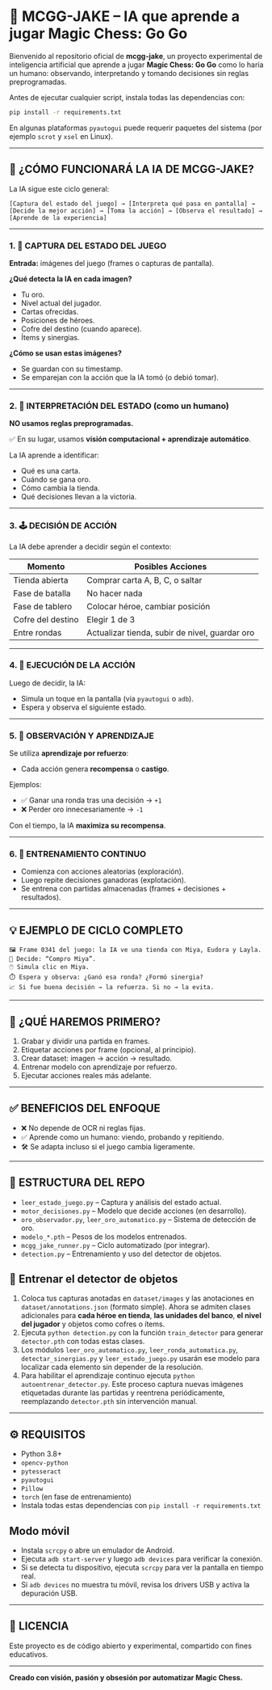 # 🤖 MCGG-JAKE – IA que aprende a jugar Magic Chess: Go Go

Bienvenido al repositorio oficial de **mcgg-jake**, un proyecto experimental de inteligencia artificial que aprende a jugar **Magic Chess: Go Go** como lo haría un humano: observando, interpretando y tomando decisiones sin reglas preprogramadas.

Antes de ejecutar cualquier script, instala todas las dependencias con:

```bash
pip install -r requirements.txt
```

En algunas plataformas `pyautogui` puede requerir paquetes del sistema (por ejemplo `scrot` y `xsel` en Linux).

---

## 🧠 ¿CÓMO FUNCIONARÁ LA IA DE MCGG-JAKE?

La IA sigue este ciclo general:

```
[Captura del estado del juego] → [Interpreta qué pasa en pantalla] → [Decide la mejor acción] → [Toma la acción] → [Observa el resultado] → [Aprende de la experiencia]
```

---

### 1. 📸 CAPTURA DEL ESTADO DEL JUEGO

**Entrada:** imágenes del juego (frames o capturas de pantalla).

**¿Qué detecta la IA en cada imagen?**

- Tu oro.
- Nivel actual del jugador.
- Cartas ofrecidas.
- Posiciones de héroes.
- Cofre del destino (cuando aparece).
- Ítems y sinergias.

**¿Cómo se usan estas imágenes?**

- Se guardan con su timestamp.
- Se emparejan con la acción que la IA tomó (o debió tomar).

---

### 2. 🧩 INTERPRETACIÓN DEL ESTADO (como un humano)

**NO usamos reglas preprogramadas.**

✅ En su lugar, usamos **visión computacional + aprendizaje automático**.

La IA aprende a identificar:

- Qué es una carta.
- Cuándo se gana oro.
- Cómo cambia la tienda.
- Qué decisiones llevan a la victoria.

---

### 3. 🕹️ DECISIÓN DE ACCIÓN

La IA debe aprender a decidir según el contexto:

| Momento             | Posibles Acciones                                 |
|---------------------|---------------------------------------------------|
| Tienda abierta      | Comprar carta A, B, C, o saltar                   |
| Fase de batalla     | No hacer nada                                     |
| Fase de tablero     | Colocar héroe, cambiar posición                   |
| Cofre del destino   | Elegir 1 de 3                                     |
| Entre rondas        | Actualizar tienda, subir de nivel, guardar oro   |

---

### 4. 📲 EJECUCIÓN DE LA ACCIÓN

Luego de decidir, la IA:

- Simula un toque en la pantalla (via `pyautogui` o `adb`).
- Espera y observa el siguiente estado.

---

### 5. 🧪 OBSERVACIÓN Y APRENDIZAJE

Se utiliza **aprendizaje por refuerzo**:

- Cada acción genera **recompensa** o **castigo**.

Ejemplos:

- ✅ Ganar una ronda tras una decisión → `+1`
- ❌ Perder oro innecesariamente → `-1`

Con el tiempo, la IA **maximiza su recompensa**.

---

### 6. 🔁 ENTRENAMIENTO CONTINUO

- Comienza con acciones aleatorias (exploración).
- Luego repite decisiones ganadoras (explotación).
- Se entrena con partidas almacenadas (frames + decisiones + resultados).

---

## 💡 EJEMPLO DE CICLO COMPLETO

```
🖼️ Frame 0341 del juego: la IA ve una tienda con Miya, Eudora y Layla.
🤔 Decide: “Compro Miya”.
🖱️ Simula clic en Miya.
⏱️ Espera y observa: ¿Ganó esa ronda? ¿Formó sinergia?
📈 Si fue buena decisión → la refuerza. Si no → la evita.
```

---

## 🔧 ¿QUÉ HAREMOS PRIMERO?

1. Grabar y dividir una partida en frames.
2. Etiquetar acciones por frame (opcional, al principio).
3. Crear dataset: imagen → acción → resultado.
4. Entrenar modelo con aprendizaje por refuerzo.
5. Ejecutar acciones reales más adelante.

---

## ✅ BENEFICIOS DEL ENFOQUE

- ❌ No depende de OCR ni reglas fijas.
- ✅ Aprende como un humano: viendo, probando y repitiendo.
- 🛠️ Se adapta incluso si el juego cambia ligeramente.

---

## 📁 ESTRUCTURA DEL REPO

- `leer_estado_juego.py` – Captura y análisis del estado actual.
- `motor_decisiones.py` – Modelo que decide acciones (en desarrollo).
- `oro_observador.py`, `leer_oro_automatico.py` – Sistema de detección de oro.
- `modelo_*.pth` – Pesos de los modelos entrenados.
- `mcgg_jake_runner.py` – Ciclo automatizado (por integrar).
- `detection.py` – Entrenamiento y uso del detector de objetos.

## 🎯 Entrenar el detector de objetos

1. Coloca tus capturas anotadas en `dataset/images` y las
   anotaciones en `dataset/annotations.json` (formato simple).
   Ahora se admiten clases adicionales para **cada héroe en tienda**,
   **las unidades del banco**, **el nivel del jugador** y objetos como
   cofres o ítems.
2. Ejecuta `python detection.py` con la función `train_detector` para
   generar `detector.pth` con todas estas clases.
3. Los módulos `leer_oro_automatico.py`, `leer_ronda_automatica.py`,
   `detectar_sinergias.py` y `leer_estado_juego.py` usarán ese modelo
   para localizar cada elemento sin depender de la resolución.
4. Para habilitar el aprendizaje continuo ejecuta `python autoentrenar_detector.py`.
   Este proceso captura nuevas imágenes etiquetadas durante las partidas y
   reentrena periódicamente, reemplazando `detector.pth` sin intervención manual.

---

## ⚙️ REQUISITOS

- Python 3.8+
- `opencv-python`
- `pytesseract`
- `pyautogui`
- `Pillow`
- `torch` (en fase de entrenamiento)
- Instala todas estas dependencias con `pip install -r requirements.txt`

## Modo móvil

- Instala `scrcpy` o abre un emulador de Android.
- Ejecuta `adb start-server` y luego `adb devices` para verificar la conexión.
- Si se detecta tu dispositivo, ejecuta `scrcpy` para ver la pantalla en tiempo real.
- Si `adb devices` no muestra tu móvil, revisa los drivers USB y activa la depuración USB.

---

## 📜 LICENCIA

Este proyecto es de código abierto y experimental, compartido con fines educativos.

---

**Creado con visión, pasión y obsesión por automatizar Magic Chess.**
